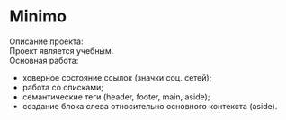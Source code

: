 # Minimo
Описание проекта:  
Проект  является учебным.  
Основная работа:
- ховерное состояние ссылок (значки соц. сетей);
- работа со списками;
- семантические теги (header, footer, main, aside);
- создание блока слева относительно основного контекста (aside).
